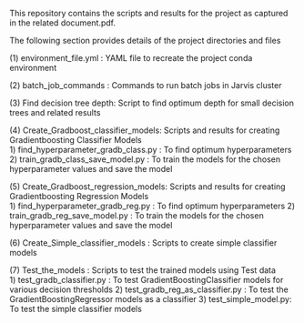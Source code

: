 This repository contains the scripts and results for the project as captured in the related document.pdf.

The following section provides details of the project directories and files


(1) environment_file.yml : YAML file to recreate the project conda environment

(2) batch_job_commands : Commands to run batch jobs in Jarvis cluster

(3) Find decision tree depth: Script to find optimum depth for small decision trees and related results

(4) Create_Gradboost_classifier_models: Scripts and results for creating Gradientboosting Classifier Models        
     1) find_hyperparameter_gradb_class.py : To find optimum hyperparameters
     2) train_gradb_class_save_model.py : To train the models for the chosen hyperparameter values and save the model

(5) Create_Gradboost_regression_models: Scripts and results for creating Gradientboosting Regression Models        
      1) find_hyperparameter_gradb_reg.py : To find optimum hyperparameters
      2) train_gradb_reg_save_model.py :  To train the models for the chosen hyperparameter values and save the model

(6) Create_Simple_classifier_models : Scripts to create simple classifier models

(7) Test_the_models : Scripts to test the trained models using Test data        
     1) test_gradb_classifier.py : To test GradientBoostingClassifier models for various decision thresholds
     2) test_gradb_reg_as_classifier.py : To test the GradientBoostingRegressor models as a classifier
     3) test_simple_model.py: To test the simple classifier models
